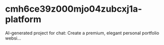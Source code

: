 # cmh6ce39z000mjo04zubcxj1a-platform
AI-generated project for chat: Create a premium, elegant personal portfolio websi...
